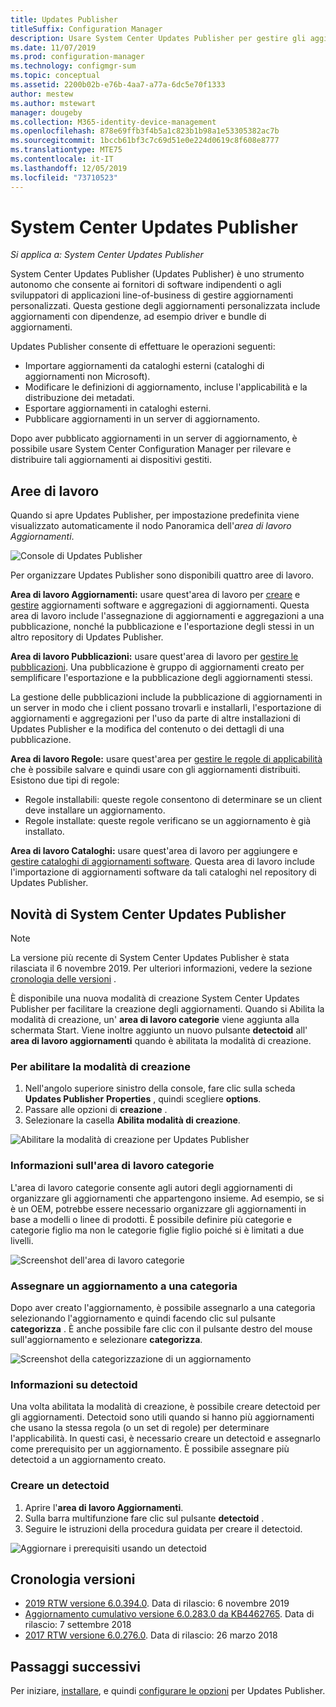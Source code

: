 ```yaml
---
title: Updates Publisher
titleSuffix: Configuration Manager
description: Usare System Center Updates Publisher per gestire gli aggiornamenti personalizzati
ms.date: 11/07/2019
ms.prod: configuration-manager
ms.technology: configmgr-sum
ms.topic: conceptual
ms.assetid: 2200b02b-e76b-4aa7-a77a-6dc5e70f1333
author: mestew
ms.author: mstewart
manager: dougeby
ms.collection: M365-identity-device-management
ms.openlocfilehash: 878e69ffb3f4b5a1c823b1b98a1e53305382ac7b
ms.sourcegitcommit: 1bccb61bf3c7c69d51e0e224d0619c8f608e8777
ms.translationtype: MTE75
ms.contentlocale: it-IT
ms.lasthandoff: 12/05/2019
ms.locfileid: "73710523"
---
```

# <a name="system-center-updates-publisher"></a>System Center Updates Publisher

*Si applica a: System Center Updates Publisher*

System Center Updates Publisher (Updates Publisher) è uno strumento autonomo che consente ai fornitori di software indipendenti o agli sviluppatori di applicazioni line-of-business di gestire aggiornamenti personalizzati. Questa gestione degli aggiornamenti personalizzata include aggiornamenti con dipendenze, ad esempio driver e bundle di aggiornamenti.

Updates Publisher consente di effettuare le operazioni seguenti:

-   Importare aggiornamenti da cataloghi esterni (cataloghi di aggiornamenti non Microsoft).
-   Modificare le definizioni di aggiornamento, incluse l'applicabilità e la distribuzione dei metadati.
-   Esportare aggiornamenti in cataloghi esterni.
-   Pubblicare aggiornamenti in un server di aggiornamento.

Dopo aver pubblicato aggiornamenti in un server di aggiornamento, è possibile usare System Center Configuration Manager per rilevare e distribuire tali aggiornamenti ai dispositivi gestiti.

## <a name="workspaces"></a>Aree di lavoro
Quando si apre Updates Publisher, per impostazione predefinita viene visualizzato automaticamente il nodo Panoramica dell'*area di lavoro Aggiornamenti*.

![Console di Updates Publisher](media/console1.png)


Per organizzare Updates Publisher sono disponibili quattro aree di lavoro.


**Area di lavoro Aggiornamenti:** usare quest'area di lavoro per [creare](/sccm/sum/tools/create-updates-with-updates-publisher) e [gestire](/sccm/sum/tools/manage-updates-with-updates-publisher) aggiornamenti software e aggregazioni di aggiornamenti. Questa area di lavoro include l'assegnazione di aggiornamenti e aggregazioni a una pubblicazione, nonché la pubblicazione e l'esportazione degli stessi in un altro repository di Updates Publisher.

**Area di lavoro Pubblicazioni:** usare quest'area di lavoro per [gestire le pubblicazioni](/sccm/sum/tools/updates-publisher-publications). Una pubblicazione è gruppo di aggiornamenti creato per semplificare l'esportazione e la pubblicazione degli aggiornamenti stessi.

La gestione delle pubblicazioni include la pubblicazione di aggiornamenti in un server in modo che i client possano trovarli e installarli, l'esportazione di aggiornamenti e aggregazioni per l'uso da parte di altre installazioni di Updates Publisher e la modifica del contenuto o dei dettagli di una pubblicazione.

**Area di lavoro Regole:** usare quest'area per [gestire le regole di applicabilità](/sccm/sum/tools/updates-publisher-applicability-rules) che è possibile salvare e quindi usare con gli aggiornamenti distribuiti. Esistono due tipi di regole:

-   Regole installabili: queste regole consentono di determinare se un client deve installare un aggiornamento.
-   Regole installate: queste regole verificano se un aggiornamento è già installato.

**Area di lavoro Cataloghi:** usare quest'area di lavoro per aggiungere e [gestire cataloghi di aggiornamenti software](/sccm/sum/tools/updates-publisher-catalogs). Questa area di lavoro include l'importazione di aggiornamenti software da tali cataloghi nel repository di Updates Publisher.

## <a name="whats-new-in-system-center-updates-publisher"></a>Novità di System Center Updates Publisher

>[!NOTE] 
> La versione più recente di System Center Updates Publisher è stata rilasciata il 6 novembre 2019. Per ulteriori informazioni, vedere la sezione [cronologia delle versioni](#release-history) .

È disponibile una nuova modalità di creazione System Center Updates Publisher per facilitare la creazione degli aggiornamenti. Quando si Abilita la modalità di creazione, un' **area di lavoro categorie** viene aggiunta alla schermata Start. Viene inoltre aggiunto un nuovo pulsante **detectoid** all' **area di lavoro aggiornamenti** quando è abilitata la modalità di creazione.

### <a name="to-enable-authoring-mode"></a>Per abilitare la modalità di creazione

1. Nell'angolo superiore sinistro della console, fare clic sulla scheda **Updates Publisher** **Properties** , quindi scegliere **options**.
1. Passare alle opzioni di **creazione** .
1. Selezionare la casella **Abilita modalità di creazione**.

![Abilitare la modalità di creazione per Updates Publisher](media/scup-enable-authoring-mode.png)

### <a name="about-the-categories-workspace"></a>Informazioni sull'area di lavoro categorie

L'area di lavoro categorie consente agli autori degli aggiornamenti di organizzare gli aggiornamenti che appartengono insieme. Ad esempio, se si è un OEM, potrebbe essere necessario organizzare gli aggiornamenti in base a modelli o linee di prodotti. È possibile definire più categorie e categorie figlio ma non le categorie figlie figlio poiché si è limitati a due livelli.

![Screenshot dell'area di lavoro categorie](media/scup-categories-workspace.png)

### <a name="assign-an-update-to-a-category"></a>Assegnare un aggiornamento a una categoria

Dopo aver creato l'aggiornamento, è possibile assegnarlo a una categoria selezionando l'aggiornamento e quindi facendo clic sul pulsante **categorizza** . È anche possibile fare clic con il pulsante destro del mouse sull'aggiornamento e selezionare **categorizza**.

![Screenshot della categorizzazione di un aggiornamento](media/scup-categorize-update.png)

### <a name="about-detectoids"></a>Informazioni su detectoid

Una volta abilitata la modalità di creazione, è possibile creare detectoid per gli aggiornamenti. Detectoid sono utili quando si hanno più aggiornamenti che usano la stessa regola (o un set di regole) per determinare l'applicabilità. In questi casi, è necessario creare un detectoid e assegnarlo come prerequisito per un aggiornamento. È possibile assegnare più detectoid a un aggiornamento creato.


### <a name="create-a-detectoid"></a>Creare un detectoid

1. Aprire l'**area di lavoro Aggiornamenti**.
1. Sulla barra multifunzione fare clic sul pulsante **detectoid** .
1. Seguire le istruzioni della procedura guidata per creare il detectoid.



![Aggiornare i prerequisiti usando un detectoid](media/scup-detectoid-as-prerequisite.png)

## <a name="release-history"></a>Cronologia versioni

- [2019 RTW versione 6.0.394.0](https://techcommunity.microsoft.com/t5/Configuration-Manager-Blog/SCUP-adds-support-for-update-categories/ba-p/990111). Data di rilascio: 6 novembre 2019
- [Aggiornamento cumulativo versione 6.0.283.0 da KB4462765](https://support.microsoft.com/help/4462765/update-rollup-for-system-center-updates-publisher). Data di rilascio: 7 settembre 2018
- [2017 RTW versione 6.0.276.0](https://techcommunity.microsoft.com/t5/Configuration-Manager-Blog/System-Center-Updates-Publisher-adds-support-for-new-OSes/ba-p/274986). Data di rilascio: 26 marzo 2018


## <a name="next-steps"></a>Passaggi successivi
Per iniziare, [installare](/sccm/sum/tools/install-updates-publisher), e quindi [configurare le opzioni](/sccm/sum/tools/updates-publisher-options) per Updates Publisher.
